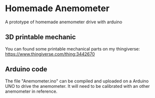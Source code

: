 # Homemade Anemometer
A prototype of homemade anemometer drive with arduino

## 3D printable mechanic

You can found some printable mechanical parts on my thingiverse:
https://www.thingiverse.com/thing:3442670

## Arduino code

The file "Anemometer.ino" can be compiled and uploaded on a Arduino UNO to drive the anemometer. It will need to be calibrated with an other anemometer in reference. 
